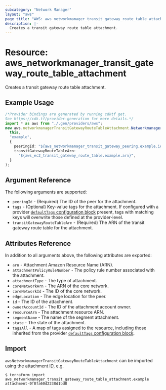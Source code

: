 ```yaml
---
subcategory: "Network Manager"
layout: "aws"
page_title: "AWS: aws_networkmanager_transit_gateway_route_table_attachment"
description: |-
  Creates a transit gateway route table attachment.
---
```


# Resource: aws\_networkmanager\_transit\_gateway\_route\_table\_attachment

Creates a transit gateway route table attachment.

## Example Usage

```typescript
/*Provider bindings are generated by running cdktf get.
See https://cdk.tf/provider-generation for more details.*/
import * as aws from "./.gen/providers/aws";
new aws.networkmanagerTransitGatewayRouteTableAttachment.NetworkmanagerTransitGatewayRouteTableAttachment(
  this,
  "example",
  {
    peeringId: "${aws_networkmanager_transit_gateway_peering.example.id}",
    transitGatewayRouteTableArn:
      "${aws_ec2_transit_gateway_route_table.example.arn}",
  }
);

```

## Argument Reference

The following arguments are supported:

* `peeringId` - (Required) The ID of the peer for the attachment.
* `tags` - (Optional) Key-value tags for the attachment. If configured with a provider [`defaultTags` configuration block](https://registry.terraform.io/providers/hashicorp/aws/latest/docs#default_tags-configuration-block) present, tags with matching keys will overwrite those defined at the provider-level.
* `transitGatewayRouteTableArn` - (Required) The ARN of the transit gateway route table for the attachment.

## Attributes Reference

In addition to all arguments above, the following attributes are exported:

* `arn` - Attachment Amazon Resource Name (ARN).
* `attachmentPolicyRuleNumber` - The policy rule number associated with the attachment.
* `attachmentType` - The type of attachment.
* `coreNetworkArn` - The ARN of the core network.
* `coreNetworkId` - The ID of the core network.
* `edgeLocation` - The edge location for the peer.
* `id` - The ID of the attachment.
* `ownerAccountId` - The ID of the attachment account owner.
* `resourceArn` - The attachment resource ARN.
* `segmentName` - The name of the segment attachment.
* `state` - The state of the attachment.
* `tagsAll` - A map of tags assigned to the resource, including those inherited from the provider [`defaultTags` configuration block](https://registry.terraform.io/providers/hashicorp/aws/latest/docs#default_tags-configuration-block).

## Import

`awsNetworkmanagerTransitGatewayRouteTableAttachment` can be imported using the attachment ID, e.g.

```console
$ terraform import aws_networkmanager_transit_gateway_route_table_attachment.example attachment-0f8fa60d2238d1bd8
```
